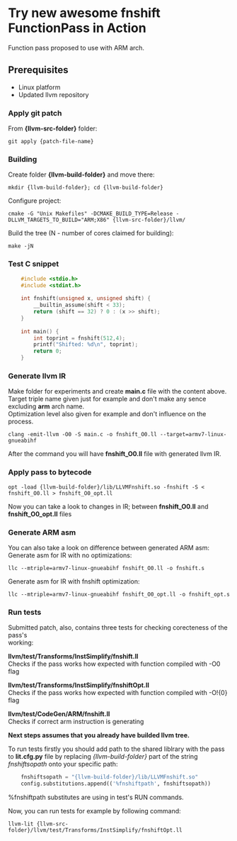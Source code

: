 # Try new awesome fnshift FunctionPass in Action
Function pass proposed to use with ARM arch.  

## Prerequisites
* Linux platform
* Updated llvm repository

### Apply git patch
From **{llvm-src-folder}** folder:  

    git apply {patch-file-name}
    
### Building
Create folder **{llvm-build-folder}** and move there: 

    mkdir {llvm-build-folder}; cd {llvm-build-folder}
    
Configure project:  

    cmake -G "Unix Makefiles" -DCMAKE_BUILD_TYPE=Release -DLLVM_TARGETS_TO_BUILD="ARM;X86" {llvm-src-folder}/llvm/
    
Build the tree (N - number of cores claimed for building):  

    make -jN

### Test C snippet

```c
    #include <stdio.h>
    #include <stdint.h>
    
    int fnshift(unsigned x, unsigned shift) {
        __builtin_assume(shift < 33);
        return (shift == 32) ? 0 : (x >> shift);
    }
    
    int main() {
        int toprint = fnshift(512,4);
        printf("Shifted: %d\n", toprint);
        return 0;
    }
```
### Generate llvm IR
Make folder for experiments and create **main.c** file with the content above.  
Target triple name given just for example and don't make any sence excluding **arm** arch name.   
Optimization level also given for example and don't influence on the process.  

    clang -emit-llvm -O0 -S main.c -o fnshift_O0.ll --target=armv7-linux-gnueabihf
    
After the command you will have **fnshift_O0.ll** file with generated llvm IR.  

### Apply pass to bytecode  

    opt -load {llvm-build-folder}/lib/LLVMFnshift.so -fnshift -S < fnshift_O0.ll > fnshift_O0_opt.ll
    
Now you can take a look to changes in IR; between **fnshift_O0.ll** and **fnshift_O0_opt.ll** files

### Generate ARM asm
You can also take a look on difference between generated ARM asm:
Generate asm for IR with no optimizations:  

    llc --mtriple=armv7-linux-gnueabihf fnshift_O0.ll -o fnshift.s
    
Generate asm for IR with fnshift optimization:  

    llc --mtriple=armv7-linux-gnueabihf fnshift_O0_opt.ll -o fnshift_opt.s
    
### Run tests
Submitted patch, also, contains three tests for checking corecteness of the pass's  
working:   

**llvm/test/Transforms/InstSimplify/fnshift.ll**  
Checks if the pass works how expected with function compiled with -O0 flag  

**llvm/test/Transforms/InstSimplify/fnshiftOpt.ll**  
Checks if the pass works how expected with function compiled with -O!{0} flag  

**llvm/test/CodeGen/ARM/fnshift.ll**  
Checks if correct arm instruction is generating

**Next steps assumes that you already have builded llvm tree.**  

To run tests firstly you should add path to the shared liblrary with the pass  
to **lit.cfg.py** file by replacing *{llvm-build-folder}* part of the string  
*fnshiftsopath* onto your specific path:  

```python
    fnshiftsopath = "{llvm-build-folder}/lib/LLVMFnshift.so"        
    config.substitutions.append(('%fnshiftpath', fnshiftsopath))
```

%fnshiftpath substitutes are using in test's RUN commands.

Now, you can run tests for example by following command:  
    
    llvm-lit {llvm-src-folder}/llvm/test/Transforms/InstSimplify/fnshiftOpt.ll